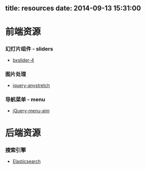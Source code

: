 title: resources
date: 2014-09-13 15:31:00
---

# 前端资源

### 幻灯片组件 - sliders

- [bxslider-4](https://github.com/stevenwanderski/bxslider-4.git)

### 图片处理
- [jquery-anystretch](https://github.com/danmillar/jquery-anystretch)

### 导航菜单 - menu
- [jQuery-menu-aim](https://github.com/kamens/jQuery-menu-aim)

# 后端资源

### 搜索引擎

- [Elasticsearch](https://github.com/elasticsearch/elasticsearch)